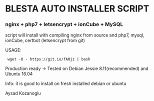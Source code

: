 # BLESTA AUTO INSTALLER SCRIPT
### nginx + php7 + letsencrypt + ionCube + MySQL

script will install with compiling nginx from source and php7, mysql, ionCube, certbot (letsencrypt from git)

USAGE:
```
 wget -O - https://git.io/fA0jz | bash
```

Production ready -> Tested on Debian Jessie 8.11(recommended) and Ubuntu 16.04 

Info: it is good to install on fresh installed debian or ubuntu


Aysad Kozanoglu

